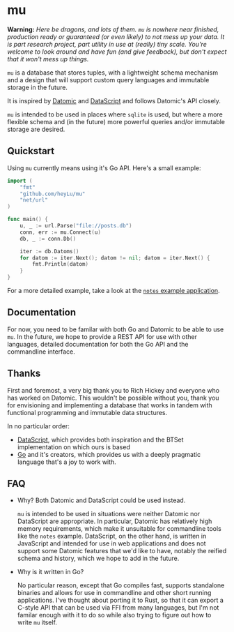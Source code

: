 # mu

**Warning:** *Here be dragons, and lots of them.  `mu` is nowhere near
finished, production ready or guaranteed (or even likely) to not mess
up your data.  It is part research project, part utility in use at
(really) tiny scale.  You're welcome to look around and have fun (and
give feedback), but don't expect that it won't mess up things.*

`mu` is a database that stores tuples, with a lightweight schema mechanism
and a design that will support custom query languages and immutable storage
in the future.

It is inspired by [Datomic](http://datomic.com) and [DataScript](https://github.com/tonsky/datascript)
and follows Datomic's API closely.

`mu` is intended to be used in places where `sqlite` is used, but where a
more flexible schema and (in the future) more powerful queries and/or immutable
storage are desired.

## Quickstart

Using `mu` currently means using it's Go API.  Here's a small example:

```go
import (
    "fmt"
    "github.com/heyLu/mu"
    "net/url"
)

func main() {
    u, _ := url.Parse("file://posts.db")
    conn, err := mu.Connect(u)
    db, _ := conn.Db()

    iter := db.Datoms()
    for datom := iter.Next(); datom != nil; datom = iter.Next() {
        fmt.Println(datom)
    }
}
```

For a more detailed example, take a look at the [`notes` example application](./cmd/notes/notes.go).

## Documentation

For now, you need to be familar with both Go and Datomic to be able to use
`mu`.  In the future, we hope to provide a REST API for use with other
languages, detailed documentation for both the Go API and the commandline
interface.

## Thanks

First and foremost, a very big thank you to Rich Hickey and everyone who
has worked on Datomic.  This wouldn't be possible without you, thank you
for envisioning and implementing a database that works in tandem with
functional programming and immutable data structures.

In no particular order:

- [DataScript](https://github.com/tonsky/datascript), which provides both
    inspiration and the BTSet implementation on which ours is based
- [Go](https://golang.org) and it's creators, which provides us with a
    deeply pragmatic language that's a joy to work with.

## FAQ

- Why?  Both Datomic and DataScript could be used instead.

    `mu` is intended to be used in situations were neither Datomic nor
    DataScript are appropriate.  In particular, Datomic has relatively
    high memory requirements, which make it unsuitable for commandline
    tools like the `notes` example.  DataScript, on the other hand, is
    written in JavaScript and intended for use in web applications and
    does not support some Datomic features that we'd like to have, notably
    the reified schema and history, which we hope to add in the future.
- Why is it written in Go?

    No particular reason, except that Go compiles fast, supports standalone
    binaries and allows for use in commandline and other short running
    applications.  I've thought about porting it to Rust, so that it can
    export a C-style API that can be used via FFI from many languages, but
    I'm not familar enough with it to do so while also trying to figure
    out how to write `mu` itself.

